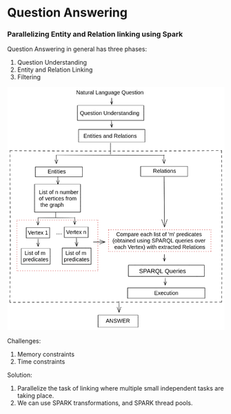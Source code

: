 # Question Answering 
### Parallelizing Entity and Relation linking using Spark

Question Answering in general has three phases:
1. Question Understanding 
2. Entity and Relation Linking 
3. Filtering

![](./EntityVertexLinking.png)

Challenges:
1. Memory constraints
2. Time constraints

Solution:
1. Parallelize the task of linking where multiple small independent tasks are taking place. 
2. We can use SPARK transformations, and SPARK thread pools. 

